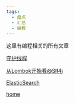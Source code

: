 ```yaml
---
tags:
  - 盘点
  - 汇总
  - 编程
---
```

这里有编程相关的所有文章

[守护线程](多线程/守护线程)

[从Lombok开始看@Slf4j](框架学习/从Lombok开始看@Slf4j)

[ElasticSearch](搜索引擎/ElasticSearch)


[home](../../index)